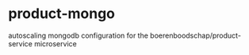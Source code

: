 # product-mongo
autoscaling mongodb configuration for the boerenboodschap/product-service microservice
